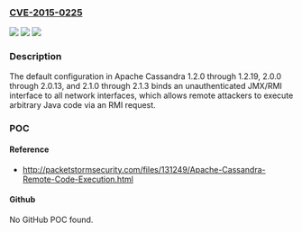 ### [CVE-2015-0225](https://cve.mitre.org/cgi-bin/cvename.cgi?name=CVE-2015-0225)
![](https://img.shields.io/static/v1?label=Product&message=n%2Fa&color=blue)
![](https://img.shields.io/static/v1?label=Version&message=n%2Fa&color=blue)
![](https://img.shields.io/static/v1?label=Vulnerability&message=n%2Fa&color=brighgreen)

### Description

The default configuration in Apache Cassandra 1.2.0 through 1.2.19, 2.0.0 through 2.0.13, and 2.1.0 through 2.1.3 binds an unauthenticated JMX/RMI interface to all network interfaces, which allows remote attackers to execute arbitrary Java code via an RMI request.

### POC

#### Reference
- http://packetstormsecurity.com/files/131249/Apache-Cassandra-Remote-Code-Execution.html

#### Github
No GitHub POC found.


